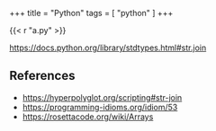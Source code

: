 +++
title = "Python"
tags = [ "python" ]
+++

{{< r "a.py" >}}

<https://docs.python.org/library/stdtypes.html#str.join>

## References

- <https://hyperpolyglot.org/scripting#str-join>
- <https://programming-idioms.org/idiom/53>
- <https://rosettacode.org/wiki/Arrays>
